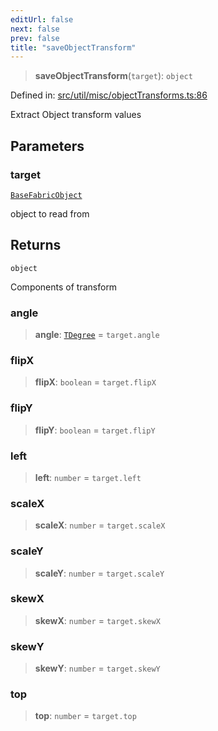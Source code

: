 ```yaml
---
editUrl: false
next: false
prev: false
title: "saveObjectTransform"
---
```


> **saveObjectTransform**(`target`): `object`

Defined in: [src/util/misc/objectTransforms.ts:86](https://github.com/fabricjs/fabric.js/blob/b4f67b1cfd353d0e2763b168e07bce6b67895452/src/util/misc/objectTransforms.ts#L86)

Extract Object transform values

## Parameters

### target

[`BaseFabricObject`](/api/classes/basefabricobject/)

object to read from

## Returns

`object`

Components of transform

### angle

> **angle**: [`TDegree`](/api/type-aliases/tdegree/) = `target.angle`

### flipX

> **flipX**: `boolean` = `target.flipX`

### flipY

> **flipY**: `boolean` = `target.flipY`

### left

> **left**: `number` = `target.left`

### scaleX

> **scaleX**: `number` = `target.scaleX`

### scaleY

> **scaleY**: `number` = `target.scaleY`

### skewX

> **skewX**: `number` = `target.skewX`

### skewY

> **skewY**: `number` = `target.skewY`

### top

> **top**: `number` = `target.top`
